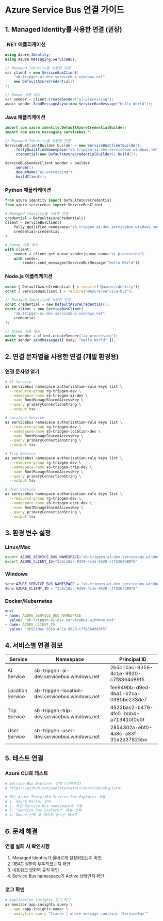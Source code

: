 # Azure Service Bus 연결 가이드

## 1. Managed Identity를 사용한 연결 (권장)

### .NET 애플리케이션
```csharp
using Azure.Identity;
using Azure.Messaging.ServiceBus;

// Managed Identity를 사용한 연결
var client = new ServiceBusClient(
    "sb-tripgen-ai-dev.servicebus.windows.net",
    new DefaultAzureCredential()
);

// Queue 사용 예시
var sender = client.CreateSender("ai-processing");
await sender.SendMessageAsync(new ServiceBusMessage("Hello World"));
```

### Java 애플리케이션
```java
import com.azure.identity.DefaultAzureCredentialBuilder;
import com.azure.messaging.servicebus.*;

// Managed Identity를 사용한 연결
ServiceBusClientBuilder builder = new ServiceBusClientBuilder()
    .fullyQualifiedNamespace("sb-tripgen-ai-dev.servicebus.windows.net")
    .credential(new DefaultAzureCredentialBuilder().build());

ServiceBusSenderClient sender = builder
    .sender()
    .queueName("ai-processing")
    .buildClient();
```

### Python 애플리케이션
```python
from azure.identity import DefaultAzureCredential
from azure.servicebus import ServiceBusClient

# Managed Identity를 사용한 연결
credential = DefaultAzureCredential()
client = ServiceBusClient(
    fully_qualified_namespace="sb-tripgen-ai-dev.servicebus.windows.net",
    credential=credential
)

# Queue 사용 예시
with client:
    sender = client.get_queue_sender(queue_name="ai-processing")
    with sender:
        sender.send_messages(ServiceBusMessage("Hello World"))
```

### Node.js 애플리케이션
```javascript
const { DefaultAzureCredential } = require("@azure/identity");
const { ServiceBusClient } = require("@azure/service-bus");

// Managed Identity를 사용한 연결
const credential = new DefaultAzureCredential();
const client = new ServiceBusClient(
    "sb-tripgen-ai-dev.servicebus.windows.net",
    credential
);

// Queue 사용 예시
const sender = client.createSender("ai-processing");
await sender.sendMessages({ body: "Hello World" });
```

## 2. 연결 문자열을 사용한 연결 (개발 환경용)

### 연결 문자열 얻기
```bash
# AI Service
az servicebus namespace authorization-rule keys list \
  --resource-group rg-tripgen-dev \
  --namespace-name sb-tripgen-ai-dev \
  --name RootManageSharedAccessKey \
  --query primaryConnectionString \
  --output tsv

# Location Service
az servicebus namespace authorization-rule keys list \
  --resource-group rg-tripgen-dev \
  --namespace-name sb-tripgen-location-dev \
  --name RootManageSharedAccessKey \
  --query primaryConnectionString \
  --output tsv

# Trip Service
az servicebus namespace authorization-rule keys list \
  --resource-group rg-tripgen-dev \
  --namespace-name sb-tripgen-trip-dev \
  --name RootManageSharedAccessKey \
  --query primaryConnectionString \
  --output tsv

# User Service
az servicebus namespace authorization-rule keys list \
  --resource-group rg-tripgen-dev \
  --namespace-name sb-tripgen-user-dev \
  --name RootManageSharedAccessKey \
  --query primaryConnectionString \
  --output tsv
```

## 3. 환경 변수 설정

### Linux/Mac
```bash
export AZURE_SERVICE_BUS_NAMESPACE="sb-tripgen-ai-dev.servicebus.windows.net"
export AZURE_CLIENT_ID="2b5c10ac-9359-4c1e-9920-c7f8364d89f5"
```

### Windows
```powershell
$env:AZURE_SERVICE_BUS_NAMESPACE = "sb-tripgen-ai-dev.servicebus.windows.net"
$env:AZURE_CLIENT_ID = "2b5c10ac-9359-4c1e-9920-c7f8364d89f5"
```

### Docker/Kubernetes
```yaml
env:
- name: AZURE_SERVICE_BUS_NAMESPACE
  value: "sb-tripgen-ai-dev.servicebus.windows.net"
- name: AZURE_CLIENT_ID
  value: "2b5c10ac-9359-4c1e-9920-c7f8364d89f5"
```

## 4. 서비스별 연결 정보

| Service | Namespace | Principal ID |
|---------|-----------|--------------|
| AI Service | sb-tripgen-ai-dev.servicebus.windows.net | 2b5c10ac-9359-4c1e-9920-c7f8364d89f5 |
| Location Service | sb-tripgen-location-dev.servicebus.windows.net | fee949bb-d9ed-4ba1-b2ca-0980be233de7 |
| Trip Service | sb-tripgen-trip-dev.servicebus.windows.net | 4522bac2-b479-4fe5-bbb4-a713410f0e0f |
| User Service | sb-tripgen-user-dev.servicebus.windows.net | 2854302a-ebf0-4a8c-a83f-31e2d37825be |

## 5. 테스트 연결

### Azure CLI로 테스트
```bash
# Service Bus Explorer 설치 (선택사항)
# https://github.com/paolosalvatori/ServiceBusExplorer

# 또는 Azure Portal에서 Service Bus Explorer 사용
# 1. Azure Portal 접속
# 2. 해당 Service Bus namespace로 이동
# 3. "Service Bus Explorer" 메뉴 선택
# 4. Queue 선택 후 메시지 송수신 테스트
```

## 6. 문제 해결

### 연결 실패 시 확인사항
1. Managed Identity가 올바르게 설정되었는지 확인
2. RBAC 권한이 부여되었는지 확인
3. 네트워크 방화벽 규칙 확인
4. Service Bus namespace가 Active 상태인지 확인

### 로그 확인
```bash
# Application Insights 로그 확인
az monitor app-insights query \
  --app <app-insights-name> \
  --analytics-query "traces | where message contains 'ServiceBus'"
```